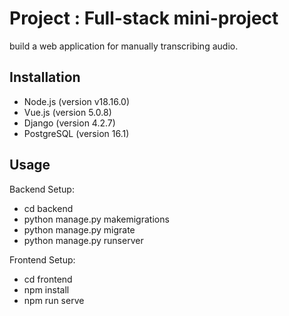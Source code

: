 # Project : Full-stack mini-project

build a web application for manually transcribing audio.

## Installation

- Node.js (version v18.16.0)
- Vue.js (version 5.0.8)
- Django (version 4.2.7)
- PostgreSQL (version 16.1)


## Usage
Backend Setup:

- cd backend
- python manage.py makemigrations
- python manage.py migrate
- python manage.py runserver

Frontend Setup:

- cd frontend
- npm install
- npm run serve




